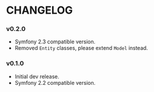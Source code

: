 CHANGELOG
=========

### v0.2.0

* Symfony 2.3 compatible version.
* Removed ``Entity`` classes, please extend ``Model`` instead.

### v0.1.0

* Initial dev release.
* Symfony 2.2 compatible version.

